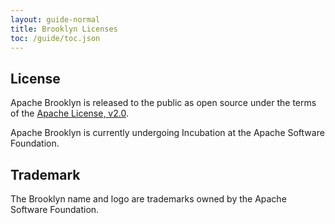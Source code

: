 ```yaml
---
layout: guide-normal
title: Brooklyn Licenses
toc: /guide/toc.json
---
```


## License

Apache Brooklyn is released to the public as open source under the 
terms of the [Apache License, v2.0](license.html).

Apache Brooklyn is currently undergoing Incubation at the Apache Software Foundation.


## Trademark

The Brooklyn name and logo are trademarks owned by the Apache Software Foundation.

